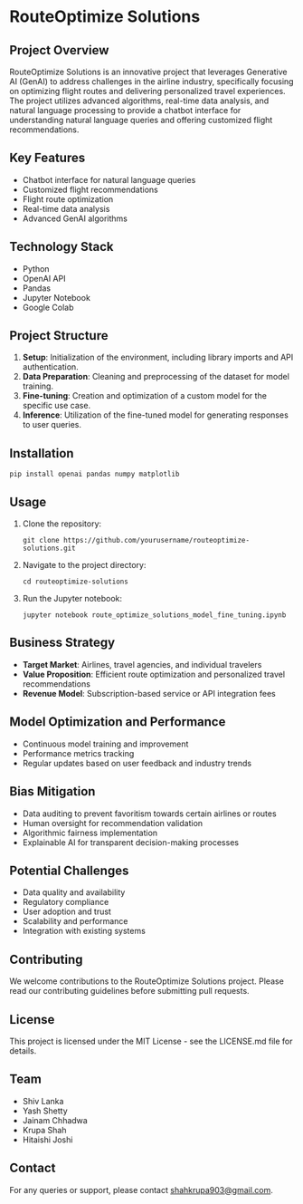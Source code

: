 # RouteOptimize Solutions

## Project Overview

RouteOptimize Solutions is an innovative project that leverages Generative AI (GenAI) to address challenges in the airline industry, specifically focusing on optimizing flight routes and delivering personalized travel experiences. The project utilizes advanced algorithms, real-time data analysis, and natural language processing to provide a chatbot interface for understanding natural language queries and offering customized flight recommendations.

## Key Features

- Chatbot interface for natural language queries
- Customized flight recommendations
- Flight route optimization
- Real-time data analysis
- Advanced GenAI algorithms

## Technology Stack

- Python
- OpenAI API
- Pandas
- Jupyter Notebook
- Google Colab

## Project Structure

1. **Setup**: Initialization of the environment, including library imports and API authentication.
2. **Data Preparation**: Cleaning and preprocessing of the dataset for model training.
3. **Fine-tuning**: Creation and optimization of a custom model for the specific use case.
4. **Inference**: Utilization of the fine-tuned model for generating responses to user queries.

## Installation

```
pip install openai pandas numpy matplotlib
```

## Usage

1. Clone the repository:
   ```
   git clone https://github.com/yourusername/routeoptimize-solutions.git
   ```
2. Navigate to the project directory:
   ```
   cd routeoptimize-solutions
   ```
3. Run the Jupyter notebook:
   ```
   jupyter notebook route_optimize_solutions_model_fine_tuning.ipynb
   ```

## Business Strategy

- **Target Market**: Airlines, travel agencies, and individual travelers
- **Value Proposition**: Efficient route optimization and personalized travel recommendations
- **Revenue Model**: Subscription-based service or API integration fees

## Model Optimization and Performance

- Continuous model training and improvement
- Performance metrics tracking
- Regular updates based on user feedback and industry trends

## Bias Mitigation

- Data auditing to prevent favoritism towards certain airlines or routes
- Human oversight for recommendation validation
- Algorithmic fairness implementation
- Explainable AI for transparent decision-making processes

## Potential Challenges

- Data quality and availability
- Regulatory compliance
- User adoption and trust
- Scalability and performance
- Integration with existing systems

## Contributing

We welcome contributions to the RouteOptimize Solutions project. Please read our contributing guidelines before submitting pull requests.

## License

This project is licensed under the MIT License - see the LICENSE.md file for details.

## Team

- Shiv Lanka
- Yash Shetty
- Jainam Chhadwa
- Krupa Shah
- Hitaishi Joshi

## Contact

For any queries or support, please contact shahkrupa903@gmail.com.
